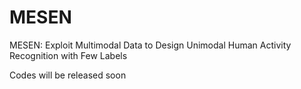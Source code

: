 # MESEN
MESEN: Exploit Multimodal Data to Design Unimodal Human Activity Recognition with Few Labels 

Codes will be released soon
